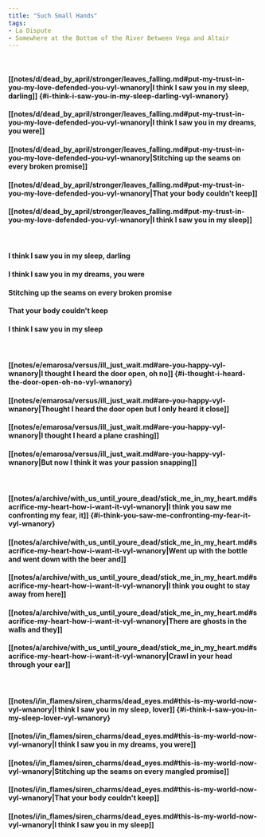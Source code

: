 ```yaml
---
title: "Such Small Hands"
tags:
- La Dispute
- Somewhere at the Bottom of the River Between Vega and Altair
---
```

&nbsp;
#### [[notes/d/dead_by_april/stronger/leaves_falling.md#put-my-trust-in-you-my-love-defended-you-vyl-wnanory|I think I saw you in my sleep, darling]] {#i-think-i-saw-you-in-my-sleep-darling-vyl-wnanory}
#### [[notes/d/dead_by_april/stronger/leaves_falling.md#put-my-trust-in-you-my-love-defended-you-vyl-wnanory|I think I saw you in my dreams, you were]]
#### [[notes/d/dead_by_april/stronger/leaves_falling.md#put-my-trust-in-you-my-love-defended-you-vyl-wnanory|Stitching up the seams on every broken promise]]
#### [[notes/d/dead_by_april/stronger/leaves_falling.md#put-my-trust-in-you-my-love-defended-you-vyl-wnanory|That your body couldn't keep]]
#### [[notes/d/dead_by_april/stronger/leaves_falling.md#put-my-trust-in-you-my-love-defended-you-vyl-wnanory|I think I saw you in my sleep]]
&nbsp;
#### I think I saw you in my sleep, darling
#### I think I saw you in my dreams, you were
#### Stitching up the seams on every broken promise
#### That your body couldn't keep
#### I think I saw you in my sleep
&nbsp;
#### [[notes/e/emarosa/versus/ill_just_wait.md#are-you-happy-vyl-wnanory|I thought I heard the door open, oh no]] {#i-thought-i-heard-the-door-open-oh-no-vyl-wnanory}
#### [[notes/e/emarosa/versus/ill_just_wait.md#are-you-happy-vyl-wnanory|Thought I heard the door open but I only heard it close]]
#### [[notes/e/emarosa/versus/ill_just_wait.md#are-you-happy-vyl-wnanory|I thought I heard a plane crashing]]
#### [[notes/e/emarosa/versus/ill_just_wait.md#are-you-happy-vyl-wnanory|But now I think it was your passion snapping]]
&nbsp;
#### [[notes/a/archive/with_us_until_youre_dead/stick_me_in_my_heart.md#sacrifice-my-heart-how-i-want-it-vyl-wnanory|I think you saw me confronting my fear, it]] {#i-think-you-saw-me-confronting-my-fear-it-vyl-wnanory}
#### [[notes/a/archive/with_us_until_youre_dead/stick_me_in_my_heart.md#sacrifice-my-heart-how-i-want-it-vyl-wnanory|Went up with the bottle and went down with the beer and]]
#### [[notes/a/archive/with_us_until_youre_dead/stick_me_in_my_heart.md#sacrifice-my-heart-how-i-want-it-vyl-wnanory|I think you ought to stay away from here]]
#### [[notes/a/archive/with_us_until_youre_dead/stick_me_in_my_heart.md#sacrifice-my-heart-how-i-want-it-vyl-wnanory|There are ghosts in the walls and they]]
#### [[notes/a/archive/with_us_until_youre_dead/stick_me_in_my_heart.md#sacrifice-my-heart-how-i-want-it-vyl-wnanory|Crawl in your head through your ear]]
&nbsp;
#### [[notes/i/in_flames/siren_charms/dead_eyes.md#this-is-my-world-now-vyl-wnanory|I think I saw you in my sleep, lover]] {#i-think-i-saw-you-in-my-sleep-lover-vyl-wnanory}
#### [[notes/i/in_flames/siren_charms/dead_eyes.md#this-is-my-world-now-vyl-wnanory|I think I saw you in my dreams, you were]]
#### [[notes/i/in_flames/siren_charms/dead_eyes.md#this-is-my-world-now-vyl-wnanory|Stitching up the seams on every mangled promise]]
#### [[notes/i/in_flames/siren_charms/dead_eyes.md#this-is-my-world-now-vyl-wnanory|That your body couldn't keep]]
#### [[notes/i/in_flames/siren_charms/dead_eyes.md#this-is-my-world-now-vyl-wnanory|I think I saw you in my sleep]]
